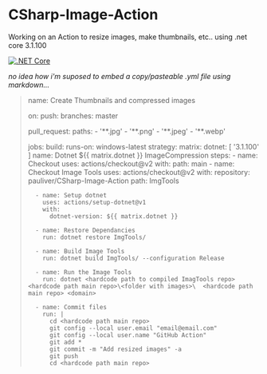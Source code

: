 # CSharp-Image-Action
Working on an Action to resize images, make thumbnails, etc.. using .net core 3.1.100

[![.NET Core](https://github.com/pauliver/CSharp-Image-Action/workflows/.NET%20Core/badge.svg)](https://github.com/pauliver/CSharp-Image-Action/actions?query=workflow%3A%22.NET+Core%22)

*no idea how i'm suposed to embed a copy/pasteable .yml file using markdown...*

> name: Create Thumbnails and compressed images
>
> on:
>   push:
>     branches: master
>
>   pull_request:
>     paths:
>       - '\*\*.jpg'
>       - '\*\*.png'
>       - '\*\*.jpeg'
>       - '\*\*.webp'
> 
> jobs:
>   build:
>     runs-on: windows-latest
>     strategy:
>       matrix:
>         dotnet: [ '3.1.100' ]
>     name: Dotnet ${{ matrix.dotnet }} ImageCompression
>     steps:
>       - name: Checkout
>         uses: actions/checkout@v2
>         with:
>           path: main 
>       - name: Checkout Image Tools
>         uses: actions/checkout@v2
>         with:
>           repository: pauliver/CSharp-Image-Action
>           path: ImgTools
>         
>       - name: Setup dotnet
>         uses: actions/setup-dotnet@v1
>         with:
>           dotnet-version: ${{ matrix.dotnet }}
>      
>       - name: Restore Dependancies
>         run: dotnet restore ImgTools/
> 
>       - name: Build Image Tools
>         run: dotnet build ImgTools/ --configuration Release
>       
>       - name: Run the Image Tools
>         run: dotnet <hardcode path to compiled ImagTools repo>  <hardcode path main repo>\<folder with images>\  <hardcode path main repo> <domain>
> 
>       - name: Commit files
>         run: |
>           cd <hardcode path main repo>
>           git config --local user.email "email@email.com"
>           git config --local user.name "GitHub Action"
>           git add *
>           git commit -m "Add resized images" -a
>           git push
>           cd <hardcode path main repo>
